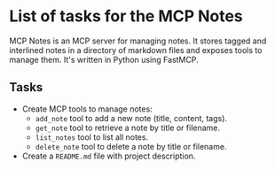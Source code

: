 # List of tasks for the MCP Notes

MCP Notes is an MCP server for managing notes. It stores tagged and interlined
notes in a directory of markdown files and exposes tools to manage them. It's
written in Python using FastMCP.

## Tasks

- Create MCP tools to manage notes:
  - `add_note` tool to add a new note (title, content, tags).
  - `get_note` tool to retrieve a note by title or filename.
  - `list_notes` tool to list all notes.
  - `delete_note` tool to delete a note by title or filename.
- Create a `README.md` file with project description.
